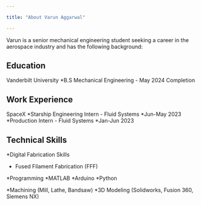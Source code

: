 ```yaml
---

title: "About Varun Aggarwal"

---
```

Varun is a senior mechanical engineering student seeking a career in the aerospace industry and has the following background:

## Education
 
Vanderbilt University
*B.S Mechanical Engineering - May 2024 Completion


## Work Experience

SpaceX
*Starship Engineering Intern - Fluid Systems
 *Jun-May 2023
*Production Intern - Fluid Systems
 *Jan-Jun 2023

  
## Technical Skills

*Digital Fabrication Skills
 * Fused Filament Fabrication (FFF)

*Programming
 *MATLAB
 *Arduino
 *Python

*Machining (Mill, Lathe, Bandsaw)
*3D Modeling (Solidworks, Fusion 360, Siemens NX)


